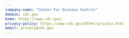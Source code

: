 ```yaml
---
company-name: "Center For Disease Control"
domain: cdc.gov
home: https://www.cdc.gov/
privacy-policy: https://www.cdc.gov/Other/privacy.html
email: privacy@cdc.gov
---
```




